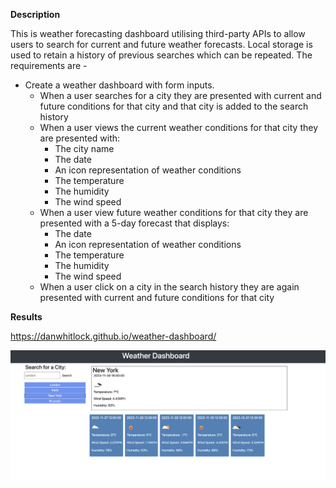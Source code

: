 **Description**

This is weather forecasting dashboard utilising third-party APIs to allow users to search for current and future weather forecasts.  Local storage is used to retain a history of previous searches which can be repeated.  The requirements are -


* Create a weather dashboard with form inputs.
  * When a user searches for a city they are presented with current and future conditions for that city and that city is added to the search history
  * When a user views the current weather conditions for that city they are presented with:
    * The city name
    * The date
    * An icon representation of weather conditions
    * The temperature
    * The humidity
    * The wind speed
  * When a user view future weather conditions for that city they are presented with a 5-day forecast that displays:
    * The date
    * An icon representation of weather conditions
    * The temperature
    * The humidity
    * The wind speed
  * When a user click on a city in the search history they are again presented with current and future conditions for that city

**Results**

https://danwhitlock.github.io/weather-dashboard/

![A screenshot of the finished application](./Screenshot.png)

